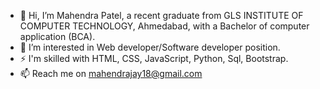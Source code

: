 - 👋 Hi, I’m Mahendra Patel, a recent graduate from GLS INSTITUTE OF COMPUTER TECHNOLOGY, Ahmedabad, with a Bachelor of computer application (BCA).
- 👀 I’m interested in Web developer/Software developer position.
- ⚡ I'm skilled with HTML, CSS, JavaScript, Python, Sql, Bootstrap.
- 📫 Reach me on mahendrajay18@gmail.com



